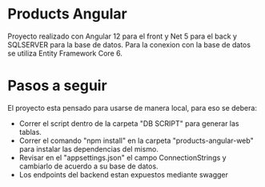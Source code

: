# Products Angular

Proyecto realizado con Angular 12 para el front y Net 5 para el back y SQLSERVER para la base de datos. Para la conexion con la base de datos se utiliza Entity Framework Core 6.


Pasos a seguir
===
El proyecto esta pensado para usarse de manera local, para eso se debera:

- Correr el script dentro de la carpeta "DB SCRIPT" para generar las tablas.
- Correr el comando "npm install" en la carpeta "products-angular-web" para instalar las dependencias del mismo.
- Revisar en el "appsettings.json" el campo ConnectionStrings y cambiarlo de acuerdo a su base de datos.
- Los endpoints del backend estan expuestos mediante swagger

